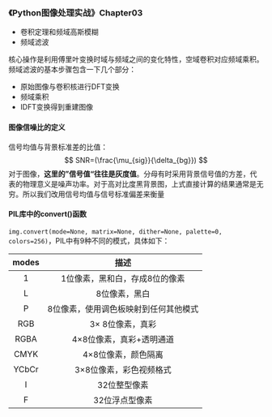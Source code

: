 ### 《Python图像处理实战》Chapter03

- 卷积定理和频域高斯模糊
- 频域滤波

核心操作是利用傅里叶变换时域与频域之间的变化特性，空域卷积对应频域乘积。频域滤波的基本步骤包含一下几个部分：

- 原始图像与卷积核进行DFT变换
- 频域乘积
- IDFT变换得到重建图像

#### 图像信噪比的定义

信号均值与背景标准差的比值：
$$
SNR=(\frac{\mu_{sig}}{\delta_{bg}})
$$
 对于图像，**这里的”信号值“往往是灰度值**。分母有时采用背景信号值的方差，代表的物理意义是噪声功率。对于高对比度黑背景图，上式直接计算的结果通常是无穷。所以我们改用信号均值与信号标准偏差来衡量

#### PIL库中的convert()函数

`img.convert(mode=None, matrix=None, dither=None, palette=0, colors=256)`，PIL中有9种不同的模式，具体如下：

| modes |                 描述                  |
| :---: | :-----------------------------------: |
|   1   |    1位像素，黑和白，存成8位的像素     |
|   L   |             8位像素，黑白             |
|   P   | 8位像素，使用调色板映射到任何其他模式 |
|  RGB  |           3× 8位像素，真彩            |
| RGBA  |       4×8位像素，真彩+透明通道        |
| CMYK  |          4×8位像素，颜色隔离          |
| YCbCr |        3×8位像素，彩色视频格式        |
|   I   |             32位整型像素              |
|   F   |            32位浮点型像素             |

